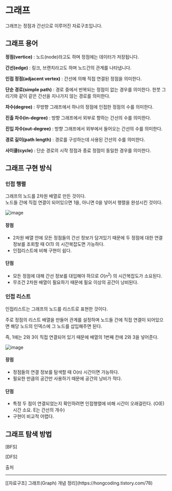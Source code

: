 # 그래프

그래프는 정점과 간선으로 이루어진 자료구조입니다.

## 그래프 용어

**정점(vertice)** : 노드(node)라고도 하며 정점에는 데이터가 저장됩니다.

**간선(edge)** : 링크, 브랜치라고도 하며 노드간의 관계를 나타냅니다.

**인접 정점(adjacent vertex)** : 간선에 의해 직접 연결된 정점을 의미한다. 

**단순 경로(simple path)** : 경로 중에서 반복되는 정점이 없는 경우를 의미한다. 한붓 그리기와 같이 같은 간선을 지나가지 않는 경로를 의미한다. 

**차수(degree)** : 무방향 그래프에서 하나의 정점에 인접한 정점의 수를 의미한다. 

**진출 차수(in-degree)** : 방향 그래프에서 외부로 향하는 간선의 수를 의미한다.

**진입 자수(out-degree)** : 방향 그래프에서 외부에서 들어오는 간선의 수를 의미한다.

**경로 길이(path length)** : 경로를 구성하는데 사용된 간선의 수를 의미한다. 

**사이클(cycle)** : 단순 경로의 시작 정점과 종료 정점이 동일한 경우를 의미한다.

## 그래프 구현 방식

### 인접 행렬

그래프의 노드를 2차원 배열로 만든 것이다.   
노드들 간에 직접 연결이 되어있으면 1을, 아니면 0을 넣어서 행렬을 완성시킨 것이다.

![image](https://blog.kakaocdn.net/dn/bU5TAj/btq6FvzI00f/JhlHNPKKEHdmFuBDcOpp1k/img.png)

#### 장점
- 2차원 배열 안에 모든 정점들의 간선 정보가 담겨있기 때문에 두 정점에 대한 연결 정보를 조회할 때 O(1) 의 시간복잡도면 가능하다.
- 인접리스트에 비해 구현이 쉽다.

#### 단점
- 모든 정점에 대해 간선 정보를 대입해야 하므로 $O(n^2)$ 의 시간복잡도가 소요된다.
- 무조건 2차원 배열이 필요하기 때문에 필요 이상의 공간이 낭비된다.



### 인접 리스트

인접리스트는 그래프의 노드를 리스트로 표현한 것이다.

주로 정점의 리스트 배열을 만들어 관계를 설정하며 노드들 간에 직접 연결이 되어있으면 해당 노드의 인덱스에 그 노드를 삽입해주면 된다.

즉, 1에는 2와 3이 직접 연결되어 있기 때문에 배열의 1번째 칸에 2와 3을 넣어준다.

![image](https://blog.kakaocdn.net/dn/qXGPa/btq6Bd1l2TJ/9w7oyaC3nVQgshW8yIvQg1/img.png)

#### 장점
- 정점들의 연결 정보를 탐색할 때 O(n) 시간이면 가능하다.
- 필요한 만큼의 공간만 사용하기 때문에 공간의 낭비가 적다.

#### 단점
- 특정 두 점이 연결되었는지 확인하려면 인접행렬에 비해 시간이 오래걸린다. (O(E) 시간 소요. E는 간선의 개수)
- 구현이 비교적 어렵다.

## 그래프 탐색 방법

[BFS]

[DFS]



출처
<hr/>
[[자료구조] 그래프(Graph) 개념 정리](https://hongcoding.tistory.com/78)